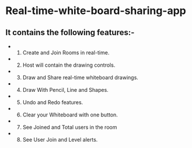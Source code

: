 # Real-time-white-board-sharing-app

## It contains the following features:-
- 1. Create and Join Rooms in real-time.
- 2. Host will contain the drawing controls.
- 3.  Draw and Share real-time whiteboard drawings.
- 4. Draw With Pencil, Line and Shapes.
- 5. Undo and Redo features.
- 6. Clear your Whiteboard with one button.
- 7. See Joined and Total users in the room
- 8. See User Join and Level alerts.
